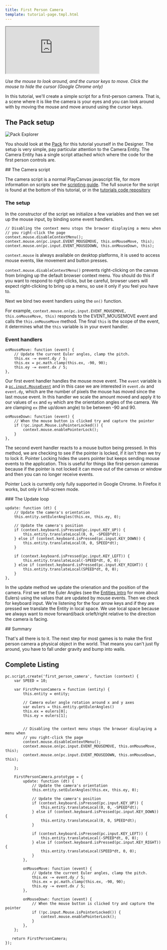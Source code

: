 ```yaml
---
title: First Person Camera
template: tutorial-page.tmpl.html
---
```


<iframe src="http://apps.playcanvas.com/playcanvas/tutorials/first_person_camera?overlay=false" ></iframe>

*Use the mouse to look around, and the cursor keys to move. Click the mouse to hide the cursor (Google Chrome only)*

In this tutorial, we'll create a simple script for a first-person camera. That is, a scene where it is like the camera is your eyes and you can look around with by moving the mouse and move around using the cursor keys.

## The Pack setup

![Pack Explorer](/images/tutorials/first_person_camera_pack.png)

You should look at the [Pack][designer] for this tutorial yourself in the Designer. The setup is very simple, pay particular attention to the Camera Entity. The Camera Entity has a single script attached which where the code for the first person controls are.

## The Camera script

The camera script is a normal PlayCanvas javascript file, for more information on scripts see the [scripting guide][scripting_guide]. The full source for the script is found at the bottom of this tutorial, or in the [tutorials code repository][tutorials_code]

### The setup

In the constructor of the script we initialize a few variables and then we set up the mouse input, by binding some event handlers.

~~~javascript~~~
// Disabling the context menu stops the browser displaying a menu when 
// you right-click the page
context.mouse.disableContextMenu();
context.mouse.on(pc.input.EVENT_MOUSEMOVE, this.onMouseMove, this);
context.mouse.on(pc.input.EVENT_MOUSEDOWN, this.onMouseDown, this);
~~~

`context.mouse` is always available on desktop platforms, it is used to access mouse events, like movement and button presses. 

`context.mouse.disableContextMenu()` prevents right-clicking on the canvas from bringing up the default browser context menu. You should do this if you want to respond to right-clicks, but be careful, browser users will expect right-clicking to bring up a menu, so use it only if you feel you have to.

Next we bind two event handlers using the `on()` function.

For example, `context.mouse.on(pc.input.EVENT_MOUSEMOVE, this.onMouseMove, this)` responds to the EVENT_MOUSEMOVE event and calls the `this.onMouseMove` method. The final `this` is the scope of the event, it determines what the `this` variable is in your event handler.

### Event handlers

~~~javascript~~~
onMouseMove: function (event) {
    // Update the current Euler angles, clamp the pitch.
    this.ex -= event.dy / 5;
    this.ex = pc.math.clamp(this.ex, -90, 90);
    this.ey -= event.dx / 5;
},
~~~

Our first event handler handles the mouse move event. The `event` variable is a [`pc.input.MouseEvent`][mouse_event] and in this case we are interested in `event.dx` and `event.dy`, which are the number of pixels the mouse has moved since the last mouse event. In this handler we scale the amount moved and apply it to our values of `ex` and `ey` which are the orientation angles of the camera. We are clamping `ex` (the up/down angle) to be between -90 and 90.

~~~javascript~~~
onMouseDown: function (event) {
    // When the mouse button is clicked try and capture the pointer
    if (!pc.input.Mouse.isPointerLocked()) {
        context.mouse.enablePointerLock();    
    }            
},
~~~

The second event handler reacts to a mouse button being pressed. In this method, we are checking to see if the pointer is locked, if it isn't then we try to lock it. Pointer Locking hides the users pointer but keeps sending mouse events to the application. This is useful for things like first-person cameras because if the pointer is not locked it can move out of the canvas or window and then you can no longer receive events.

<div class="pc-notice-message pc-small">
Pointer Lock is currently only fully supported in Google Chrome. In Firefox it works, but only in full-screen mode.
</div>

### The Update loop

~~~javascript~~~
update: function (dt) {
    // Update the camera's orientation
    this.entity.setEulerAngles(this.ex, this.ey, 0);

    // Update the camera's position
    if (context.keyboard.isPressed(pc.input.KEY_UP)) {
        this.entity.translateLocal(0, 0, -SPEED*dt);
    } else if (context.keyboard.isPressed(pc.input.KEY_DOWN)) {
        this.entity.translateLocal(0, 0, SPEED*dt);
    }

    if (context.keyboard.isPressed(pc.input.KEY_LEFT)) {
        this.entity.translateLocal(-SPEED*dt, 0, 0);
    } else if (context.keyboard.isPressed(pc.input.KEY_RIGHT)) {
        this.entity.translateLocal(SPEED*dt, 0, 0);
    }
},
~~~

In the update method we update the orienation and the position of the camera. First we set the Euler Angles (see the [Entities intro][entities_intro] for more about Eulers) using the values that are updated by mouse events. Then we check for keyboard input. We're listening for the four arrow keys and if they are pressed we translate the Entity in local space. We use local space because we always want to move forward/back orleft/right relative to the direction the camera is facing.

## Summary

That's all there is to it. The next step for most games is to make the first person camera a physical object in the world. That means you can't just fly around, you have to fall under gravity and bump into walls.

## Complete Listing

~~~javascript~~~
pc.script.create('first_person_camera', function (context) {
    var SPEED = 10;

    var FirstPersonCamera = function (entity) {
        this.entity = entity;
        
        // Camera euler angle rotation around x and y axes
        var eulers = this.entity.getEulerAngles()
        this.ex = eulers[0];
        this.ey = eulers[1];


        // Disabling the context menu stops the browser displaying a menu when 
        // you right-click the page
        context.mouse.disableContextMenu();
        context.mouse.on(pc.input.EVENT_MOUSEMOVE, this.onMouseMove, this);
        context.mouse.on(pc.input.EVENT_MOUSEDOWN, this.onMouseDown, this);
        
    };

    FirstPersonCamera.prototype = {
        update: function (dt) {
            // Update the camera's orientation
            this.entity.setEulerAngles(this.ex, this.ey, 0);

            // Update the camera's position
            if (context.keyboard.isPressed(pc.input.KEY_UP)) {
                this.entity.translateLocal(0, 0, -SPEED*dt);
            } else if (context.keyboard.isPressed(pc.input.KEY_DOWN)) {
                this.entity.translateLocal(0, 0, SPEED*dt);
            }

            if (context.keyboard.isPressed(pc.input.KEY_LEFT)) {
                this.entity.translateLocal(-SPEED*dt, 0, 0);
            } else if (context.keyboard.isPressed(pc.input.KEY_RIGHT)) {
                this.entity.translateLocal(SPEED*dt, 0, 0);
            }
        },

        onMouseMove: function (event) {
            // Update the current Euler angles, clamp the pitch.
            this.ex -= event.dy / 5;
            this.ex = pc.math.clamp(this.ex, -90, 90);
            this.ey -= event.dx / 5;
        },
        
        onMouseDown: function (event) {
            // When the mouse button is clicked try and capture the pointer
            if (!pc.input.Mouse.isPointerLocked()) {
                context.mouse.enablePointerLock();    
            }            
        },
    };

   return FirstPersonCamera;
});
~~~

[designer]: http://playcanvas.com/playcanvas/tutorials/designer#pack/e22564b3-d380-4352-8e69-4fb0155f025a
[scripting_guide]: http://developer.playcanvas.com/engine/scripting.html
[tutorials_code]: http://bitbucket.org/playcanvas/tutorials
[mouse_event]: /engine/api/stable/symbols/pc.input.MouseEvent.html
[entities_intro]: /tutorials/basic/manipulating-entities
